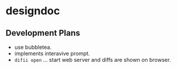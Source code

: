 # designdoc
## Development Plans
- use bubbletea.
- implements interavive prompt.
- `difii open` ... start web server and diffs are shown on browser.
